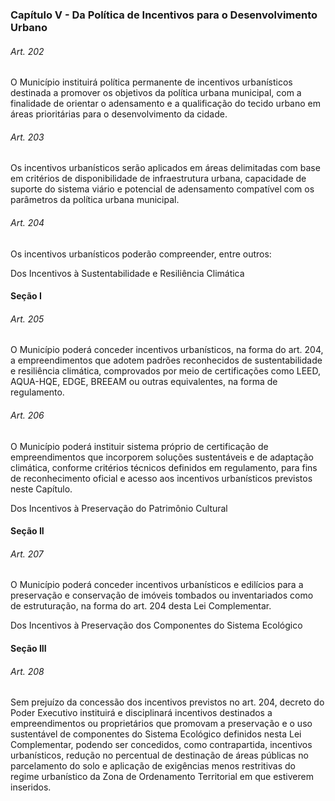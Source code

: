 
### Capítulo V -  Da Política de Incentivos para o Desenvolvimento Urbano

###### Art. 202
O Município instituirá política permanente de incentivos urbanísticos destinada a promover os objetivos da política urbana municipal, com a finalidade de orientar o adensamento e a qualificação do tecido urbano em áreas prioritárias para o desenvolvimento da cidade.

###### Art. 203
Os incentivos urbanísticos serão aplicados em áreas delimitadas com base em critérios de disponibilidade de infraestrutura urbana, capacidade de suporte do sistema viário e potencial de adensamento compatível com os parâmetros da política urbana municipal.

###### Art. 204
Os incentivos urbanísticos poderão compreender, entre outros:

Dos Incentivos à Sustentabilidade e Resiliência Climática

#### Seção I

###### Art. 205
O Município poderá conceder incentivos urbanísticos, na forma do art. 204, a empreendimentos que adotem padrões reconhecidos de sustentabilidade e resiliência climática, comprovados por meio de certificações como LEED, AQUA-HQE, EDGE, BREEAM ou outras equivalentes, na forma de regulamento.

###### Art. 206
O Município poderá instituir sistema próprio de certificação de empreendimentos que incorporem soluções sustentáveis e de adaptação climática, conforme critérios técnicos definidos em regulamento, para fins de reconhecimento oficial e acesso aos incentivos urbanísticos previstos neste Capítulo.

Dos Incentivos à Preservação do Patrimônio Cultural

#### Seção II

###### Art. 207
O Município poderá conceder incentivos urbanísticos e edilícios para a preservação e conservação de imóveis tombados ou inventariados como de estruturação, na forma do art. 204 desta Lei Complementar.

Dos Incentivos à Preservação dos Componentes do Sistema Ecológico

#### Seção III

###### Art. 208
Sem prejuízo da concessão dos incentivos previstos no art. 204, decreto do Poder Executivo instituirá e disciplinará incentivos destinados a empreendimentos ou proprietários que promovam a preservação e o uso sustentável de componentes do Sistema Ecológico definidos nesta Lei Complementar, podendo ser concedidos, como contrapartida, incentivos urbanísticos, redução no percentual de destinação de áreas públicas no parcelamento do solo e aplicação de exigências menos restritivas do regime urbanístico da Zona de Ordenamento Territorial em que estiverem inseridos.
